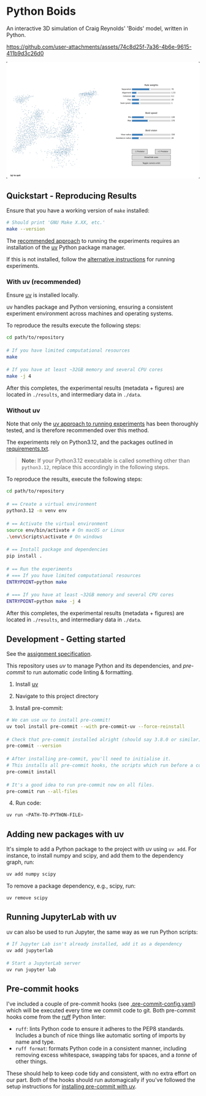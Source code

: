# Python Boids

An interactive 3D simulation of Craig Reynolds' 'Boids' model, written in Python.


https://github.com/user-attachments/assets/74c8d25f-7a36-4b6e-9615-411b9d3c26d0


[![Boids animation](https://raw.githubusercontent.com/henry-zwart/boids/main/animation_thumbnail.jpg)](https://raw.githubusercontent.com/henry-zwart/boids/main/animation.mp4)


## Quickstart - Reproducing Results

Ensure that you have a working version of `make` installed:

```zsh
# Should print 'GNU Make X.XX, etc.'
make --version
```

The [recommended approach](#with-uv-recommended) to running the experiments requires an installation of the [uv](https://github.com/astral-sh/uv) Python package manager.

If this is not installed, follow the [alternative instructions](#without-uv) for running experiments.

### With uv (recommended)

Ensure [uv](https://github.com/astral-sh/uv) is installed locally.

uv handles package and Python versioning, ensuring a consistent experiment environment across machines and operating systems.

To reproduce the results execute the following steps:

```zsh
cd path/to/repository

# If you have limited computational resources
make

# If you have at least ~32GB memory and several CPU cores
make -j 4
```

After this completes, the experimental results (metadata + figures) are located in `./results`, and intermediary data in `./data`.

### Without uv

Note that only the [uv approach to running experiments](#with-uv-recommended) has been thoroughly tested, and is therefore recommended over this method. 

The experiments rely on Python3.12, and the packages outlined in [requirements.txt](requirements.txt).

> **Note:** If your Python3.12 executable is called something other than `python3.12`, replace this accordingly in the following steps.

To reproduce the results, execute the following steps:

```zsh
cd path/to/repository

# == Create a virtual environment
python3.12 -m venv env

# == Activate the virtual environment
source env/bin/activate # On macOS or Linux
.\env\Scripts\activate # On windows

# == Install package and dependencies
pip install .

# == Run the experiments
# === If you have limited computational resources
ENTRYPOINT=python make

# === If you have at least ~32GB memory and several CPU cores
ENTRYPOINT=python make -j 4
```

After this completes, the experimental results (metadata + figures) are located in `./results`, and intermediary data in `./data`.


## Development - Getting started
See the [assignment specification](assignment_spec.pdf).

This repository uses _uv_ to manage Python and its dependencies, and _pre-commit_ to run
automatic code linting & formatting.

1. Install [uv](https://github.com/astral-sh/uv)

2. Navigate to this project directory

3. Install pre-commit:

```zsh
# We can use uv to install pre-commit!
uv tool install pre-commit --with pre-commit-uv --force-reinstall

# Check that pre-commit installed alright (should say 3.8.0 or similar)
pre-commit --version

# After installing pre-commit, you'll need to initialise it.
# This installs all pre-commit hooks, the scripts which run before a commit.
pre-commit install

# It's a good idea to run pre-commit now on all files.
pre-commit run --all-files
```

4. Run code:

```zsh
uv run <PATH-TO-PYTHON-FILE>
```

## Adding new packages with uv

It's simple to add a Python package to the project with uv using `uv add`.
For instance, to install numpy and scipy, and add them to the dependency graph, run:

```zsh
uv add numpy scipy
```

To remove a package dependency, e.g., scipy, run:

```zsh
uv remove scipy
```

## Running JupyterLab with uv

uv can also be used to run Jupyter, the same way as we run Python scripts:

```zsh
# If Jupyter Lab isn't already installed, add it as a dependency
uv add jupyterlab

# Start a JupyterLab server
uv run jupyter lab
```


## Pre-commit hooks

I've included a couple of pre-commit hooks 
(see [.pre-commit-config.yaml](.pre-commit-config.yaml)) which will be executed every 
time we commit code to git. Both pre-commit hooks come from the 
[ruff](https://github.com/astral-sh/ruff) Python linter:
- `ruff`: lints Python code to ensure it adheres to the PEP8 standards. Includes a bunch of nice things like automatic sorting of imports by name and type.
- `ruff format`: formats Python code in a consistent manner, including removing excess whitespace, swapping tabs for spaces, and a _tonne_ of other things.

These should help to keep code tidy and consistent, with no extra effort on our part. 
Both of the hooks should run automagically if you've followed the setup instructions for
[installing pre-commit with uv](#development---getting-started).
